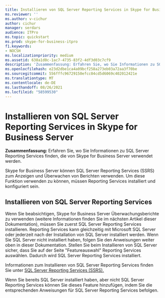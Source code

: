 ```yaml
---
title: Installieren von SQL Server Reporting Services in Skype for Business Server
ms.reviewer: ''
ms.author: v-cichur
author: cichur
manager: serdars
audience: ITPro
ms.topic: quickstart
ms.prod: skype-for-business-itpro
f1.keywords:
- NOCSH
ms.localizationpriority: medium
ms.assetid: 638a1d0c-1ac7-4735-83f2-4df3d03c7cf9
description: 'Zusammenfassung: Erfahren Sie, wo Sie Informationen zu SQL Server Reporting Services finden, die von Skype for Business Server verwendet werden.'
ms.openlocfilehash: e23d2dbe1ca4a09bcf258a273eb03a72aa3f70be
ms.sourcegitcommit: 556fffc96729150efcc04cd5d6069c402012421e
ms.translationtype: MT
ms.contentlocale: de-DE
ms.lasthandoff: 08/26/2021
ms.locfileid: "58599530"
---
```

# <a name="install-sql-server-reporting-services-in-skype-for-business-server"></a>Installieren von SQL Server Reporting Services in Skype for Business Server 
 
**Zusammenfassung:** Erfahren Sie, wo Sie Informationen zu SQL Server Reporting Services finden, die von Skype for Business Server verwendet werden.
  
Skype for Business Server können SQL Server Reporting Services (SSRS) zum Anzeigen und Überwachen von Berichten verwenden. Um diese Funktion verwenden zu können, müssen Reporting Services installiert und konfiguriert sein.
  
## <a name="install-sql-server-reporting-services"></a>Installieren von SQL Server Reporting Services

Wenn Sie beabsichtigen, Skype for Business Server Überwachungsberichte zu verwenden (weitere Informationen finden Sie im nächsten Artikel dieser Dokumentation), müssen Sie zuerst SQL Server Reporting Services installieren. Reporting Services kann gleichzeitig mit Microsoft SQL Server oder jederzeit nach der Installation von SQL Server installiert werden. Wenn Sie SQL Server nicht installiert haben, folgen Sie den Anweisungen weiter oben in dieser Dokumentation. Stellen Sie beim Installieren von SQL Server sicher, dass Sie auf der Seite "Featureauswahl" Reporting Services auswählen. Dadurch wird SQL Server Reporting Services installiert.
  
Informationen zum Installieren von SQL Server Reporting Services finden Sie unter [SQL Server Reporting Services (SSRS).](/sql/reporting-services/create-deploy-and-manage-mobile-and-paginated-reports)
  
Wenn Sie bereits SQL Server installiert haben, aber nicht SQL Server Reporting Services können Sie dieses Feature hinzufügen, indem Sie die entsprechenden Anweisungen für SQL Server Reporting Services befolgen. 
